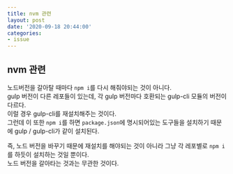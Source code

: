 ```yaml
---
title: nvm 관련
layout: post
date: '2020-09-18 20:44:00'
categories:
- issue
---
```


## nvm 관련

노드버전을 갈아탈 때마다 `npm i`를 다시 해줘야되는 것이 아니다.  
gulp 버전이 다른 레포들이 있는데, 각 gulp 버전마다 호환되는 gulp-cli 모듈의 버전이 다르다.  
이럴 경우 gulp-cli를 재설치해주는 것이다.  
그런데 이 또한 `npm i`를 하면 `package.json`에 명시되어있는 도구들을 설치하기 때문에 gulp / gulp-cli가 같이 설치된다.

즉, 노드 버전을 바꾸기 때문에 재설치를 해야되는 것이 아니라 그냥 각 레포별로 `npm i`를 하듯이 설치하는 것일 뿐이다.  
노드 버전을 갈아타는 것과는 무관한 것이다.